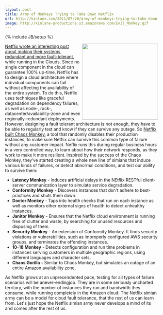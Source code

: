 ```yaml
---
layout: post
title: Army of Monkeys Trying to Take Down Netflix
url: http://kinlane.com/2011/07/20/army-of-monkeys-trying-to-take-down-netflix/
image: http://kinlane-productions.s3.amazonaws.com/Evil_Monkey.gif
---
```

{% include JB/setup %}
<p>
     <img class="c1" src="http://kinlane-productions.s3.amazonaws.com/Evil_Monkey.gif" alt="" width="250" align="right" /><a title="Netflix wrote an interesting post about making their systems redundant and more fault tolerant" href="http://techblog.netflix.com/2011/07/netflix-simian-army.html">Netflix wrote an interesting post about making their systems, redundant and more fault-tolerant</a>, while running in the Clouds. Since no single component in the cloud can guarantee 100% up-time, Netflix has to design a cloud architecture where individual components can fail without affecting the availability of the entire system. To do this, Netflix uses techniques like graceful degradation on dependency failures, as well as node-, rack-, datacenter/availability-zone and even regionally-redundant deployments. However, designing a fault tolerant architecture is not enough, they have to be able to regularly test and know if they can survive any outage. So <a title="Netflix built chaos monkey" href="http://techblog.netflix.com/2010/12/5-lessons-weve-learned-using-aws.html">Netflix built Chaos Monkey</a>, a tool that randomly disables their production instances, to make sure Netflix can survive this common type of failure without any customer impact. Neflix runs this during regular business hours in a very controlled way, to learn about how their network responds, as they work to make it more resilient. Inspired by the success of the Chaos Monkey, they've started creating a whole new line of simians that induce various kinds of failures, or detect abnormal conditions, and test our ability to survive them:
</p>
<ul class="mainlist">
     <li>
          <strong>Latency Monkey</strong> - Induces artificial delays in the NEtflix RESTful client-server communication layer to simulate service degradation.
     </li>
     <li>
          <strong>Conformity Monkey</strong> - Discovers instances that don't adhere to best-practices and shuts them down.
     </li>
     <li>
          <strong>Doctor Monkey</strong> - Taps into health checks that run on each instance as well as monitors other external signs of health to detect unhealthy instances.
     </li>
     <li>
          <strong>Janitor Monkey</strong> - Ensures that the Netflix cloud environment is running free of clutter and waste, by searching for unused resources and disposing of them.
     </li>
     <li>
          <strong>Security Monkey</strong> - An extension of Conformity Monkey. It finds security violations or vulnerabilities, such as improperly configured AWS security groups, and terminates the offending instances.
     </li>
     <li>
          <strong>10-18 Monkey</strong> - Detects configuration and run time problems in instances serving customers in multiple geographic regions, using different languages and character sets.
     </li>
     <li>
          <strong>Chaos Gorilla -</strong> Similar to Chaos Monkey, but simulates an outage of an entire Amazon availability zone.
     </li>
</ul>
<p>
     As Netflix grows at an unprecendented pace, testing for all types of failure scenarios will be anever-endingjob. They are in some seriously uncharted territory, with the number of instances they run and bandwidth they consume, while running completely in the Amazon cloud. The Netflix simian army can be a model for cloud fault tolerance, that the rest of us can learn from. Let's just hope the Netflix simian army never develops a mind of its and comes after the rest of us.
</p>
